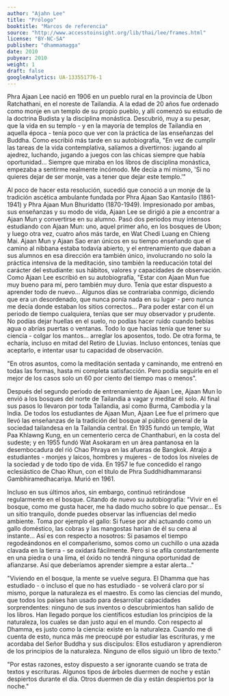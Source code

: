 ```yaml
---
author: "Ajahn Lee"
title: "Prólogo"
booktitle: "Marcos de referencia"
source: "http://www.accesstoinsight.org/lib/thai/lee/frames.html"
license: "BY-NC-SA"
publisher: "dhammamagga"
date: 2010
pubyear: 2010 
weight: 1
draft: false
googleAnalytics: UA-133551776-1
---
```


Phra Ajaan Lee nació en 1906 en un pueblo rural en la provincia de Ubon Ratchathani, en el noreste de Tailandia. A la edad de 20 años fue ordenado como monje en un templo de su propio pueblo, y allí comenzó su estudio de la doctrina Budista y la disciplina monástica. Descubrió, muy a su pesar, que la vida en su templo - y en la mayoría de templos de Tailandia en aquella época - tenía poco que ver con la práctica de las enseñanzas del Buddha. Como escribió más tarde en su autobiografía, "En vez de cumplir las tareas de la vida contemplativa, salíamos a divertirnos: jugando al ajedrez, luchando, jugando a juegos con las chicas siempre que había oportunidad... Siempre que miraba en los libros de disciplina monástica, empezaba a sentirme realmente incómodo. Me decía a mí mismo, 'Si no quieres dejar de ser monje, vas a tener que dejar este templo.'"  

Al poco de hacer esta resolución, sucedió que conoció a un monje de la tradición ascética ambulante fundada por Phra Ajaan Sao Kantasilo (1861-1941) y Phra Ajaan Mun Bhuridatto (1870-1949). Impresionado por ambas, sus enseñanzas y su modo de vida, Ajaan Lee se dirigió a pie a encontrar a Ajaan Mun y convertirse en su alumno. Pasó dos periodos muy intensos estudiando con Ajaan Mun: uno, aquel primer año, en los bosques de Ubon; y luego otra vez, cuatro años más tarde, en Wat Chedi Luang en Chieng Mai. Ajaan Mun y Ajaan Sao eran únicos en su tiempo enseñando que el camino al nibbana estaba todavía abierto, y el entrenamiento que daban a sus alumnos en esa dirección era también único, involucrando no solo la práctica intensiva de la meditación, sino también la reeducación total del carácter del estudiante: sus hábitos, valores y capacidades de observación. Como Ajaan Lee escribió en su autobiografía, "Estar con Ajaan Mun fue muy bueno para mí, pero también muy duro. Tenía que estar dispuesto a aprender todo de nuevo... Algunos días se contrariaba conmigo, diciendo que era un desordenado, que nunca ponía nada en su lugar - pero nunca me decía donde estaban los sitios correctos... Para poder estar con él un periodo de tiempo cualquiera, tenías que ser muy observador y prudente. No podías dejar huellas en el suelo, no podías hacer ruido cuando bebías agua o abrías puertas o ventanas. Todo lo que hacías tenía que tener su ciencia - colgar los mantos... arreglar los aposentos, todo. De otra forma, te echaría, incluso en mitad del Retiro de Lluvias. Incluso entonces, tenías que aceptarlo, e intentar usar tu capacidad de observación.  

"En otros asuntos, como la meditación sentada y caminando, me entrenó en todas las formas, hasta mi completa satisfacción. Pero podía seguirle en el mejor de los casos solo un 60 por ciento del tiempo mas o menos".  

Después del segundo periodo de entrenamiento de Ajaan Lee, Ajaan Mun lo envió a los bosques del norte de Tailandia a vagar y meditar él solo. Al final sus pasos lo llevaron por toda Tailandia, así como Burma, Cambodia y la India. De todos los estudiantes de Ajaan Mun, Ajaan Lee fue el primero que llevó las enseñanzas de la tradición del bosque al público general de la sociedad tailandesa en la Tailandia central. En 1935 fundó un templo, Wat Paa Khlawng Kung, en un cementerio cerca de Chanthaburi, en la costa del sudeste; y en 1955 fundó Wat Asokaram en un área pantanosa en la desembocadura del rió Chao Phraya en las afueras de Bangkok. Atrajo a estudiantes - monjes y laicos, hombres y mujeres - de todos los niveles de la sociedad y de todo tipo de vida. En 1957 le fue concedido el rango eclesiástico de Chao Khun, con el título de Phra Suddhidhammaransi Gambhiramedhacariya. Murió en 1961.  

Incluso en sus últimos años, sin embargo, continuó retirándose regularmente en el bosque. Citando de nuevo su autobiografía: "Vivir en el bosque, como me gusta hacer, me ha dado mucho sobre lo que pensar... Es un sitio tranquilo, donde puedes observar las influencias del medio ambiente. Toma por ejemplo el gallo: Si fuese por ahí actuando como un gallo doméstico, las cobras y las mangostas harían de él su cena al instante... Así es con respecto a nosotros: Si pasamos el tiempo regodeándonos en el compañerismo, somos como un cuchillo o una azada clavada en la tierra - se oxidará fácilmente. Pero si se afila constantemente en una piedra o una lima, el óxido no tendrá ninguna oportunidad de afianzarse. Así que deberíamos aprender siempre a estar alerta..."  

"Viviendo en el bosque, la mente se vuelve segura. El Dhamma que has estudiado - o incluso el que no has estudiado - se volverá claro por sí mismo, porque la naturaleza es el maestro. Es como las ciencias del mundo, que todos los países han usado para desarrollar capacidades sorprendentes: ninguno de sus inventos o descubrimientos han salido de los libros. Han llegado porque los científicos estudian los principios de la naturaleza, los cuales se dan justo aquí en el mundo. Con respecto al Dhamma, es justo como la ciencia: existe en la naturaleza. Cuando me di cuenta de esto, nunca más me preocupé por estudiar las escrituras, y me acordaba del Señor Buddha y sus discípulos: Ellos estudiaron y aprendieron de los principios de la naturaleza. Ninguno de ellos siguió un libro de texto."  

"Por estas razones, estoy dispuesto a ser ignorante cuando se trata de textos y escrituras. Algunos tipos de árboles duermen de noche y están despiertos durante el día. Otros duermen de día y están despiertos por la noche."  
